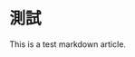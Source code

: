 <properties 
        pageTitle="page title" 
        description="描述" 
        services="powerbi" 
        documentationCenter="" 
        authors="sabotta" />
# 測試
This is a test markdown article.
